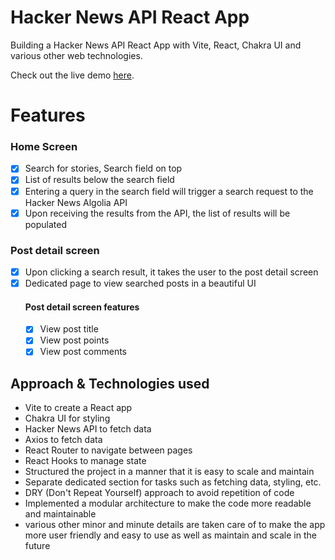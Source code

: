 # Hacker News API React App

Building a Hacker News API React App with Vite, React, Chakra UI and various other web technologies.

Check out the live demo [here](https://hacker-news-api-react-app.vercel.app/).

# Features
### Home Screen
- [x] Search for stories, Search field on top
- [x] List of results below the search field
- [x] Entering a query in the search field will trigger a search request to the Hacker News Algolia API
- [x] Upon receiving the results from the API, the list of results will be populated
### Post detail screen
- [x] Upon clicking a search result, it takes the user to the post detail screen
- [x] Dedicated page to view searched posts in a beautiful UI
  #### Post detail screen features
  - [x] View post title
  - [x] View post points
  - [x] View post comments 

## Approach & Technologies used
-   Vite to create a React app
-   Chakra UI for styling
-   Hacker News API to fetch data
-   Axios to fetch data
-   React Router to navigate between pages
-   React Hooks to manage state
-  Structured the project in a manner that it is easy to scale and maintain
-  Separate dedicated section for tasks such as fetching data, styling, etc.
-  DRY (Don't Repeat Yourself) approach to avoid repetition of code
-  Implemented a modular architecture to make the code more readable and maintainable
-  various other minor and minute details are taken care of to make the app more user friendly and easy to use as well as maintain and scale in the future
  